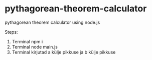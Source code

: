 # pythagorean-theorem-calculator
pythagorean theorem calculator using node.js


Steps:
1. Terminal npm i
2. Terminal node main.js
3. Terminal kirjutad a külje pikkuse ja b külje pikkuse 